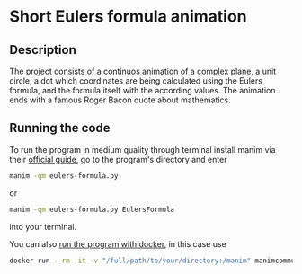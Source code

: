 # Short Eulers formula animation
## Description
The project consists of a continuos animation of a complex plane, a unit circle, a dot which coordinates are being calculated using the Eulers formula, and the formula itself with the according values. The animation ends with a famous Roger Bacon quote about mathematics.

## Running the code
To run the program in medium quality through terminal install manim via their [official guide](https://docs.manim.community/en/stable/installation.html), go to the program's directory and enter 
```bash
manim -qm eulers-formula.py
```
or 
```bash
manim -qm eulers-formula.py EulersFormula
```
into your terminal.

You can also [run the program with docker](https://docs.manim.community/en/stable/installation/docker.html), in this case use 
```bash
docker run --rm -it -v "/full/path/to/your/directory:/manim" manimcommunity/manim manim -qm eulers-formula.py
```
